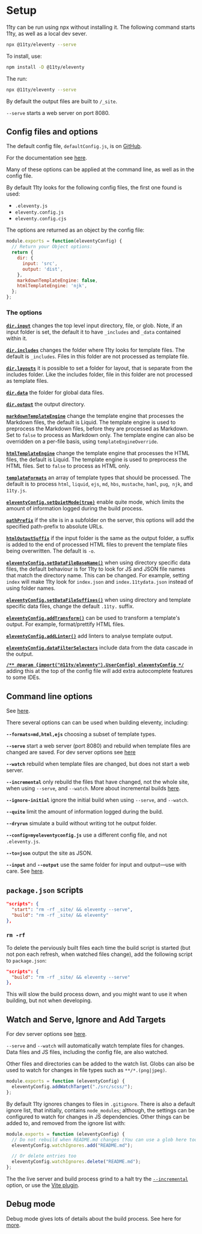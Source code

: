 # Setup

11ty can be run using npx without installing it. The following command starts 11ty, as well as a local dev sever.

```bash
npx @11ty/eleventy --serve
```

To install, use:

```bash
npm install -D @11ty/eleventy
```

The run:

```bash
npx @11ty/eleventy --serve
```

By default the output files are built to `/_site`.

`--serve` starts a web server on port 8080.

## Config files and options

The default config file, `defaultConfig.js`, is on [GitHub](https://github.com/11ty/eleventy/blob/master/src/defaultConfig.js).

For the documentation see [here](https://www.11ty.dev/docs/config/).

Many of these options can be applied at the command line, as well as in the config file.

By default 11ty looks for the following config files, the first one found is used:

- `.eleventy.js`
- `eleventy.config.js`
- `eleventy.config.cjs`

The options are returned as an object by the config file:

```js
module.exports = function(eleventyConfig) {
  // Return your Object options:
  return {
    dir: {
      input: 'src',
      output: 'dist',
    },
    markdownTemplateEngine: false,
    htmlTemplateEngine: 'njk',
  };
};
```

### The options

**[`dir.input`](https://www.11ty.dev/docs/config/#input-directory)** changes the top level input directory, file, or glob. Note, if an input folder is set, the default it to have `_includes` and `_data` contained within it.

**[`dir.includes`](https://www.11ty.dev/docs/config/#directory-for-includes)** changes the folder where 11ty looks for template files. The default is `_includes`. Files in this folder are not processed as template file.

**[`dir.layouts`](<https://www.11ty.dev/docs/config/#directory-for-layouts-(optional)>)** it is possible to set a folder for layout, that is separate from the includes folder. Like the includes folder, file in this folder are not processed as template files.

**[`dir.data`](https://www.11ty.dev/docs/config/#directory-for-global-data-files)** the folder for global data files.

**[`dir.output`](https://www.11ty.dev/docs/config/#output-directory)** the output directory.

**[`markdownTemplateEngine`](https://www.11ty.dev/docs/config/#default-template-engine-for-markdown-files)** change the template engine that processes the Markdown files, the default is Liquid. The template engine is used to preprocess the Markdown files, before they are processed as Markdown. Set to `false` to process as Markdown only. The template engine can also be overridden on a per-file basis, using `templateEngineOverride`.

**[`htmlTemplateEngine`](https://www.11ty.dev/docs/config/#default-template-engine-for-html-files)** change the template engine that processes the HTML files, the default is Liquid. The template engine is used to preprocess the HTML files. Set to `false` to process as HTML only.

**[`templateFormats`](https://www.11ty.dev/docs/config/#template-formats)** an array of template types that should be processed. The default is to process `html`, `liquid`, `ejs`, `md`, `hbs`, `mustache`, `haml`, `pug`,` njk`, and `11ty.js`.

**[`eleventyConfig.setQuietMode(true)`](https://www.11ty.dev/docs/config/#enable-quiet-mode-to-reduce-console-noise)** enable quite mode, which limits the amount of information logged during the build process.

**[`pathPrefix`](https://www.11ty.dev/docs/config/#deploy-to-a-subdirectory-with-a-path-prefix)** if the site is in a subfolder on the server, this options will add the specified path-prefix to absolute URLs.

**[`htmlOutputSuffix`](https://www.11ty.dev/docs/config/#change-exception-case-suffix-for-html-files)** if the input folder is the same as the output folder, a suffix is added to the end of processed HTML files to prevent the template files being overwritten. The default is `-o`.

**[`eleventyConfig.setDataFileBaseName()`](https://www.11ty.dev/docs/config/#change-base-file-name-for-data-files)** when using directory specific data files, the default behaviour is for 11ty to look for JS and JSON file names that match the directory name. This can be changed. For example, setting `index` will make 11ty look for `index.json` and `index.11tydata.json` instead of using folder names.

**[`eleventyConfig.setDataFileSuffixes()`](https://www.11ty.dev/docs/config/#change-file-suffix-for-data-files)** when using directory and template specific data files, change the default `.11ty.` suffix.

**[`eleventyConfig.addTransform()`](https://www.11ty.dev/docs/config/#transforms)** can be used to transform a template's output. For example, format/prettify HTML files.

**[`eleventyConfig.addLinter()`](https://www.11ty.dev/docs/config/#linters)** add linters to analyse template output.

**[`eleventyConfig.dataFilterSelectors`](https://www.11ty.dev/docs/config/#data-filter-selectors)** include data from the data cascade in the output.

**[`/** @param {import("@11ty/eleventy").UserConfig} eleventyConfig */`](https://www.11ty.dev/docs/config/#type-definitions)** adding this at the top of the config file will add extra autocomplete features to some IDEs.

## Command line options

See [here](https://www.11ty.dev/docs/usage/).

There several options can can be used when building eleventy, including:

**`--formats=md,html,ejs`** choosing a subset of template types.

**`--serve`** start a web server (port 8080) and rebuild when template files are changed are saved. For dev server options see [here](https://www.11ty.dev/docs/dev-server/)

**`--watch`** rebuild when template files are changed, but does not start a web server.

**`--incremental`** only rebuild the files that have changed, not the whole site, when using `--serve`, and `--watch`. More about incremental builds [here](https://www.11ty.dev/docs/usage/incremental/).

**`--ignore-initial`** ignore the initial build when using `--serve`, and `--watch`.

**`--quite`** limit the amount of information logged during the build.

**`--dryrun`** simulate a build without writing tot he output folder.

**`--config=myeleventyconfig.js`** use a different config file, and not `.eleventy.js`.

**`--to=json`** output the site as JSON.

**`--input`** and **`--output`** use the same folder for input and output—use with care. See [here](https://www.11ty.dev/docs/usage/#using-the-same-input-and-output).

## `package.json` scripts

```json
"scripts": {
  "start": "rm -rf _site/ && eleventy --serve",
  "build": "rm -rf _site/ && eleventy"
},
```

### `rm -rf`

To delete the perviously built files each time the build script is started (but not pon each refresh, when watched files change), add the following script to `package.json`:

```json
"scripts": {
  "build": "rm -rf _site/ && eleventy --serve"
},
```

This will slow the build process down, and you might want to use it when building, but not when developing.

## Watch and Serve, Ignore and Add Targets

For dev server options see [here](https://www.11ty.dev/docs/dev-server/).

`--serve` and `--watch` will automatically watch template files for changes. Data files and JS files, including the config file, are also watched.

Other files and directories can be added to the watch list. Globs can also be used to watch for changes in file types such as `**/*.(png|jpeg)`.

```js
module.exports = function (eleventyConfig) {
  eleventyConfig.addWatchTarget("./src/scss/");
};
```

By default 11ty ignores changes to files in `.gitignore`. There is also a default ignore list, that initially, contains `node_modules`; although, the settings can be configured to watch for changes in JS dependencies. Other things can be added to, and removed from the ignore list with:

```js
module.exports = function (eleventyConfig) {
  // Do not rebuild when README.md changes (You can use a glob here too)
  eleventyConfig.watchIgnores.add("README.md");

  // Or delete entries too
  eleventyConfig.watchIgnores.delete("README.md");
};
```

The the live server and build process grind to a halt try the [`--incremental`](https://www.11ty.dev/docs/usage/incremental/) option, or use the [Vite plugin](https://www.11ty.dev/docs/server-vite/).

## Debug mode

Debug mode gives lots of details about the build process. See here for [more](https://www.11ty.dev/docs/debugging/).
